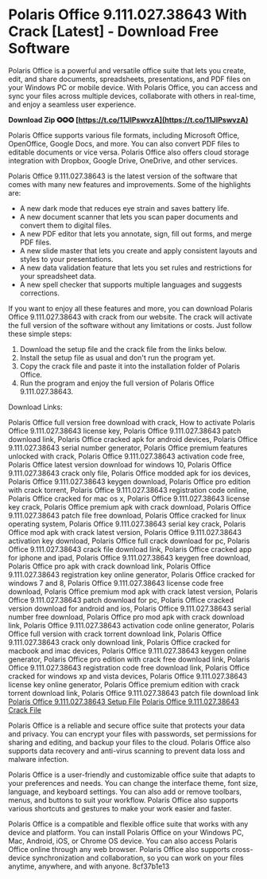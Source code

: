# Polaris Office 9.111.027.38643 With Crack [Latest] - Download Free Software
 
Polaris Office is a powerful and versatile office suite that lets you create, edit, and share documents, spreadsheets, presentations, and PDF files on your Windows PC or mobile device. With Polaris Office, you can access and sync your files across multiple devices, collaborate with others in real-time, and enjoy a seamless user experience.
 
**Download Zip ✪✪✪ [https://t.co/11JIPswvzA](https://t.co/11JIPswvzA)**


 
Polaris Office supports various file formats, including Microsoft Office, OpenOffice, Google Docs, and more. You can also convert PDF files to editable documents or vice versa. Polaris Office also offers cloud storage integration with Dropbox, Google Drive, OneDrive, and other services.
 
Polaris Office 9.111.027.38643 is the latest version of the software that comes with many new features and improvements. Some of the highlights are:
 
- A new dark mode that reduces eye strain and saves battery life.
- A new document scanner that lets you scan paper documents and convert them to digital files.
- A new PDF editor that lets you annotate, sign, fill out forms, and merge PDF files.
- A new slide master that lets you create and apply consistent layouts and styles to your presentations.
- A new data validation feature that lets you set rules and restrictions for your spreadsheet data.
- A new spell checker that supports multiple languages and suggests corrections.

If you want to enjoy all these features and more, you can download Polaris Office 9.111.027.38643 with crack from our website. The crack will activate the full version of the software without any limitations or costs. Just follow these simple steps:

1. Download the setup file and the crack file from the links below.
2. Install the setup file as usual and don't run the program yet.
3. Copy the crack file and paste it into the installation folder of Polaris Office.
4. Run the program and enjoy the full version of Polaris Office 9.111.027.38643.

Download Links:
 
Polaris Office full version free download with crack,  How to activate Polaris Office 9.111.027.38643 license key,  Polaris Office 9.111.027.38643 patch download link,  Polaris Office cracked apk for android devices,  Polaris Office 9.111.027.38643 serial number generator,  Polaris Office premium features unlocked with crack,  Polaris Office 9.111.027.38643 activation code free,  Polaris Office latest version download for windows 10,  Polaris Office 9.111.027.38643 crack only file,  Polaris Office modded apk for ios devices,  Polaris Office 9.111.027.38643 keygen download,  Polaris Office pro edition with crack torrent,  Polaris Office 9.111.027.38643 registration code online,  Polaris Office cracked for mac os x,  Polaris Office 9.111.027.38643 license key crack,  Polaris Office premium apk with crack download,  Polaris Office 9.111.027.38643 patch file free download,  Polaris Office cracked for linux operating system,  Polaris Office 9.111.027.38643 serial key crack,  Polaris Office mod apk with crack latest version,  Polaris Office 9.111.027.38643 activation key download,  Polaris Office full crack download for pc,  Polaris Office 9.111.027.38643 crack file download link,  Polaris Office cracked app for iphone and ipad,  Polaris Office 9.111.027.38643 keygen free download,  Polaris Office pro apk with crack download link,  Polaris Office 9.111.027.38643 registration key online generator,  Polaris Office cracked for windows 7 and 8,  Polaris Office 9.111.027.38643 license code free download,  Polaris Office premium mod apk with crack latest version,  Polaris Office 9.111.027.38643 patch download for pc,  Polaris Office cracked version download for android and ios,  Polaris Office 9.111.027.38643 serial number free download,  Polaris Office pro mod apk with crack download link,  Polaris Office 9.111.027.38643 activation code online generator,  Polaris Office full version with crack torrent download link,  Polaris Office 9.111.027.38643 crack only download link,  Polaris Office cracked for macbook and imac devices,  Polaris Office 9.111.027.38643 keygen online generator,  Polaris Office pro edition with crack free download link,  Polaris Office 9.111.027.38643 registration code free download link,  Polaris Office cracked for windows xp and vista devices,  Polaris Office 9.111.027.38643 license key online generator,  Polaris Office premium edition with crack torrent download link,  Polaris Office 9.111.027.38643 patch file download link
 [Polaris Office 9.111.027.38643 Setup File](https://example.com/polaris-office-setup.exe)
 [Polaris Office 9.111.027.38643 Crack File](https://example.com/polaris-office-crack.rar)
  
Polaris Office is a reliable and secure office suite that protects your data and privacy. You can encrypt your files with passwords, set permissions for sharing and editing, and backup your files to the cloud. Polaris Office also supports data recovery and anti-virus scanning to prevent data loss and malware infection.
 
Polaris Office is a user-friendly and customizable office suite that adapts to your preferences and needs. You can change the interface theme, font size, language, and keyboard settings. You can also add or remove toolbars, menus, and buttons to suit your workflow. Polaris Office also supports various shortcuts and gestures to make your work easier and faster.
 
Polaris Office is a compatible and flexible office suite that works with any device and platform. You can install Polaris Office on your Windows PC, Mac, Android, iOS, or Chrome OS device. You can also access Polaris Office online through any web browser. Polaris Office also supports cross-device synchronization and collaboration, so you can work on your files anytime, anywhere, and with anyone.
 8cf37b1e13
 
